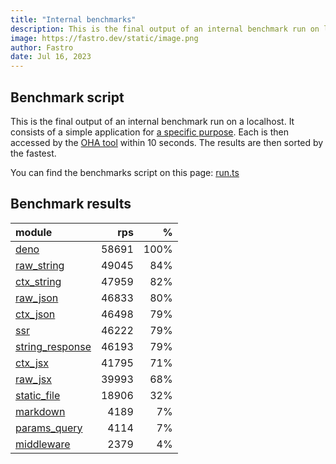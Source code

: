 ```yaml
---
title: "Internal benchmarks"
description: This is the final output of an internal benchmark run on localhost
image: https://fastro.dev/static/image.png
author: Fastro
date: Jul 16, 2023
---
```


## Benchmark script

This is the final output of an internal benchmark run on a localhost. It consists of a simple application for [a specific purpose](https://github.com/fastrodev/fastro/blob/main/deno.json). Each is then accessed by the [OHA tool](https://github.com/hatoo/oha) within 10 seconds. The results are then sorted by the fastest.

You can find the benchmarks script on this page: [run.ts](https://github.com/fastrodev/fastro/blob/main/bench/run.ts)

## Benchmark results


| module                                                                                       |   rps |    % |
| :------------------------------------------------------------------------------------------- | ----: | ---: |
| [deno](https://github.com/fastrodev/fastro/blob/main/examples/deno.ts)                       | 58691 | 100% |
| [raw_string](https://github.com/fastrodev/fastro/blob/main/examples/raw_string.ts)           | 49045 |  84% |
| [ctx_string](https://github.com/fastrodev/fastro/blob/main/examples/ctx_string.ts)           | 47959 |  82% |
| [raw_json](https://github.com/fastrodev/fastro/blob/main/examples/raw_json.ts)               | 46833 |  80% |
| [ctx_json](https://github.com/fastrodev/fastro/blob/main/examples/ctx_json.ts)               | 46498 |  79% |
| [ssr](https://github.com/fastrodev/fastro/blob/main/examples/ssr.ts)                         | 46222 |  79% |
| [string_response](https://github.com/fastrodev/fastro/blob/main/examples/string_response.ts) | 46193 |  79% |
| [ctx_jsx](https://github.com/fastrodev/fastro/blob/main/examples/ctx_jsx.tsx)                | 41795 |  71% |
| [raw_jsx](https://github.com/fastrodev/fastro/blob/main/examples/raw_jsx.tsx)                | 39993 |  68% |
| [static_file](https://github.com/fastrodev/fastro/blob/main/examples/static_file.ts)         | 18906 |  32% |
| [markdown](https://github.com/fastrodev/fastro/blob/main/examples/markdown.ts)               |  4189 |   7% |
| [params_query](https://github.com/fastrodev/fastro/blob/main/examples/params_query.ts)       |  4114 |   7% |
| [middleware](https://github.com/fastrodev/fastro/blob/main/examples/middleware.ts)           |  2379 |   4% |